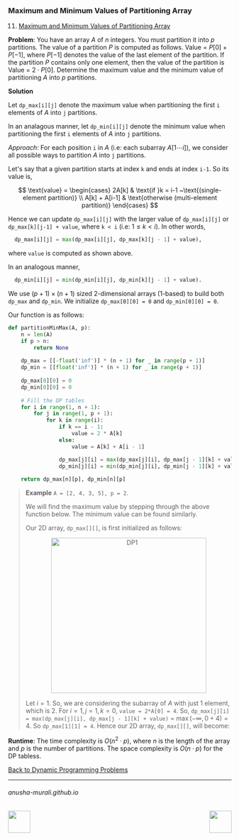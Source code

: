 ### Maximum and Minimum Values of Partitioning Array

11. [Maximum and Minimum Values of Partitioning Array](./array_partitioning.md)
    
**Problem**: You have an array $A$ of $n$ integers. You must partition it into $p$ partitions. 
The value of a partition $P$ is computed as follows. Value = $P[0] + P[-1]$, where $P[-1]$ denotes the value of the last element of the partition. If the partition $P$ contains 
only one element, then the value of the partition is Value = $2\cdot P[0]$.
Determine the maximum value and the minimum value of partitioning $A$ into $p$ partitions.

**Solution**

Let `dp_max[i][j]` denote the maximum value when partitioning the first `i` elements of $A$ into `j` partitions.

In an analagous manner, let `dp_min[i][j]` denote the minimum value when partitioning the first `i` elements of $A$ into `j` partitions.

*Approach*: For each position `i` in $A$ (i.e: each subarray $A[1\cdots i]$), we consider all possible ways to partition $A$ into `j` partitions.

Let's say that a given partition starts at index `k` and ends at index `i-1`. So its value is,

$$
\text{value} = 
\begin{cases}
2A[k] & \text{if }k = i-1 ~\text{(single-element partition)} \\
A[k] + A[i-1] & \text{otherwise (multi-element partition)}
\end{cases}
$$

Hence we can update `dp_max[i][j]` with the larger value of `dp_max[i][j]` or `dp_max[k][j-1] + value`, where `k < i` (i.e: $1 \leq k < i$). In other words,

```python
  dp_max[i][j] = max(dp_max[i][j], dp_max[k][j - 1] + value),
```
where `value` is computed as shown above.

In an analogous manner,

```python
  dp_min[i][j] = min(dp_min[i][j], dp_min[k][j - 1] + value).
```

We use $(p+1) \times (n+1)$ sized 2-dimensional arrays (1-based) to build both `dp_max` and `dp_min`. We initialize `dp_max[0][0] = 0` and `dp_min[0][0] = 0`. 

Our function is as follows:

```python
def partitionMinMax(A, p):
    n = len(A)
    if p > n:
        return None  
    
    dp_max = [[-float('inf')] * (n + 1) for _ in range(p + 1)]
    dp_min = [[float('inf')] * (n + 1) for _ in range(p + 1)]
    
    dp_max[0][0] = 0
    dp_min[0][0] = 0
    
    # Fill the DP tables
    for i in range(1, n + 1):
        for j in range(1, p + 1):
            for k in range(i):
                if k == i - 1:
                    value = 2 * A[k]
                else:
                    value = A[k] + A[i - 1]

                dp_max[j][i] = max(dp_max[j][i], dp_max[j - 1][k] + value)
                dp_min[j][i] = min(dp_min[j][i], dp_min[j - 1][k] + value)
    
    return dp_max[n][p], dp_min[n][p]
```

> **Example** `A = [2, 4, 3, 5], p = 2`.
>
> We will find the maximum value by stepping through the above function below. The minimum value can be found similarly.
>
> Our 2D array, `dp_max[][]`, is first initialized as follows:
>
> <p align="center"> <img width="350" alt="DP1" src="https://github.com/user-attachments/assets/1ea9e871-d8f5-489e-b745-128e425e901e" /> </p>
>
> Let $i = 1$. So, we are considering the subarray of $A$ with just 1 element, which is 2.  For $i=1, j=1, k=0$, `value = 2*A[0] = 4`.
> So, `dp_max[j][i] = max(dp_max[j][i], dp_max[j - 1][k] + value)` = $\max(-\infty, 0 + 4) = 4$. So `dp_max[1][1] = 4`. Hence our 2D array, `dp_max[][]`, will become:
>

**Runtime**: The time complexity is $O(n^2\cdot p)$, where $n$ is the length of the array and $p$ is the number of partitions. The space complexity is $O(n \cdot p)$ for the DP tabless.

[Back to Dynamic Programming Problems](./problems.md)

* * *
###### anusha-murali.github.io

<img src="https://github.com/anusha-murali/anusha-murali.github.io/assets/111596338/639243aa-2857-4595-a65a-7852762bb002" width="50" height="50" align="left">

[<img src="https://github.com/user-attachments/assets/989cfb30-4fb8-40f8-a812-8a054869aa32" width="50" height="50" align="right">](../index.md)
